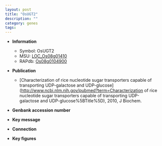```yaml
---
layout: post
title: "OsUGT2"
description: ""
category: genes
tags: 
---
```


* **Information**  
    + Symbol: OsUGT2  
    + MSU: [LOC_Os08g01410](http://rice.plantbiology.msu.edu/cgi-bin/ORF_infopage.cgi?orf=LOC_Os08g01410)  
    + RAPdb: [Os08g0104900](http://rapdb.dna.affrc.go.jp/viewer/gbrowse_details/irgsp1?name=Os08g0104900)  

* **Publication**  
    + [Characterization of rice nucleotide sugar transporters capable of transporting UDP-galactose and UDP-glucose](http://www.ncbi.nlm.nih.gov/pubmed?term=Characterization of rice nucleotide sugar transporters capable of transporting UDP-galactose and UDP-glucose%5BTitle%5D), 2010, J Biochem.

* **Genbank accession number**  

* **Key message**  

* **Connection**  

* **Key figures**  


